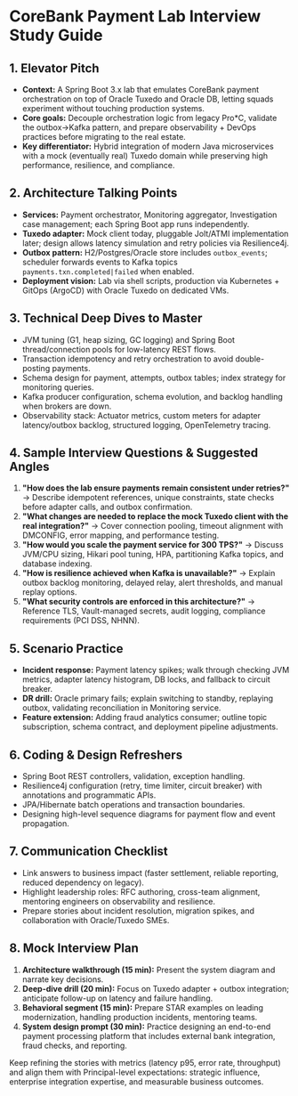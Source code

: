 # CoreBank Payment Lab Interview Study Guide

## 1. Elevator Pitch
- **Context:** A Spring Boot 3.x lab that emulates CoreBank payment orchestration on top of Oracle Tuxedo and Oracle DB, letting squads experiment without touching production systems.
- **Core goals:** Decouple orchestration logic from legacy Pro*C, validate the outbox→Kafka pattern, and prepare observability + DevOps practices before migrating to the real estate.
- **Key differentiator:** Hybrid integration of modern Java microservices with a mock (eventually real) Tuxedo domain while preserving high performance, resilience, and compliance.

## 2. Architecture Talking Points
- **Services:** Payment orchestrator, Monitoring aggregator, Investigation case management; each Spring Boot app runs independently.
- **Tuxedo adapter:** Mock client today, pluggable Jolt/ATMI implementation later; design allows latency simulation and retry policies via Resilience4j.
- **Outbox pattern:** H2/Postgres/Oracle store includes `outbox_events`; scheduler forwards events to Kafka topics `payments.txn.completed|failed` when enabled.
- **Deployment vision:** Lab via shell scripts, production via Kubernetes + GitOps (ArgoCD) with Oracle Tuxedo on dedicated VMs.

## 3. Technical Deep Dives to Master
- JVM tuning (G1, heap sizing, GC logging) and Spring Boot thread/connection pools for low-latency REST flows.
- Transaction idempotency and retry orchestration to avoid double-posting payments.
- Schema design for payment, attempts, outbox tables; index strategy for monitoring queries.
- Kafka producer configuration, schema evolution, and backlog handling when brokers are down.
- Observability stack: Actuator metrics, custom meters for adapter latency/outbox backlog, structured logging, OpenTelemetry tracing.

## 4. Sample Interview Questions & Suggested Angles
1. **"How does the lab ensure payments remain consistent under retries?"** → Describe idempotent references, unique constraints, state checks before adapter calls, and outbox confirmation.
2. **"What changes are needed to replace the mock Tuxedo client with the real integration?"** → Cover connection pooling, timeout alignment with DMCONFIG, error mapping, and performance testing.
3. **"How would you scale the payment service for 300 TPS?"** → Discuss JVM/CPU sizing, Hikari pool tuning, HPA, partitioning Kafka topics, and database indexing.
4. **"How is resilience achieved when Kafka is unavailable?"** → Explain outbox backlog monitoring, delayed relay, alert thresholds, and manual replay options.
5. **"What security controls are enforced in this architecture?"** → Reference TLS, Vault-managed secrets, audit logging, compliance requirements (PCI DSS, NHNN).

## 5. Scenario Practice
- **Incident response:** Payment latency spikes; walk through checking JVM metrics, adapter latency histogram, DB locks, and fallback to circuit breaker.
- **DR drill:** Oracle primary fails; explain switching to standby, replaying outbox, validating reconciliation in Monitoring service.
- **Feature extension:** Adding fraud analytics consumer; outline topic subscription, schema contract, and deployment pipeline adjustments.

## 6. Coding & Design Refreshers
- Spring Boot REST controllers, validation, exception handling.
- Resilience4j configuration (retry, time limiter, circuit breaker) with annotations and programmatic APIs.
- JPA/Hibernate batch operations and transaction boundaries.
- Designing high-level sequence diagrams for payment flow and event propagation.

## 7. Communication Checklist
- Link answers to business impact (faster settlement, reliable reporting, reduced dependency on legacy).
- Highlight leadership roles: RFC authoring, cross-team alignment, mentoring engineers on observability and resilience.
- Prepare stories about incident resolution, migration spikes, and collaboration with Oracle/Tuxedo SMEs.

## 8. Mock Interview Plan
1. **Architecture walkthrough (15 min):** Present the system diagram and narrate key decisions.
2. **Deep-dive drill (20 min):** Focus on Tuxedo adapter + outbox integration; anticipate follow-up on latency and failure handling.
3. **Behavioral segment (15 min):** Prepare STAR examples on leading modernization, handling production incidents, mentoring teams.
4. **System design prompt (30 min):** Practice designing an end-to-end payment processing platform that includes external bank integration, fraud checks, and reporting.

Keep refining the stories with metrics (latency p95, error rate, throughput) and align them with Principal-level expectations: strategic influence, enterprise integration expertise, and measurable business outcomes.
